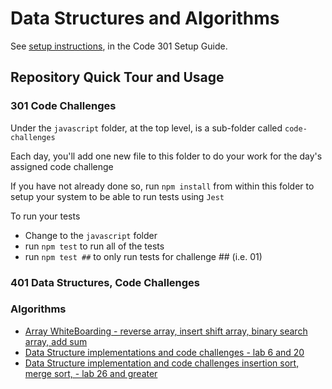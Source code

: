# Data Structures and Algorithms

See [setup instructions](https://codefellows.github.io/setup-guide/code-301/3-code-challenges), in the Code 301 Setup Guide.

## Repository Quick Tour and Usage

### 301 Code Challenges

Under the `javascript` folder, at the top level, is a sub-folder called `code-challenges`

Each day, you'll add one new file to this folder to do your work for the day's assigned code challenge

If you have not already done so, run `npm install` from within this folder to setup your system to be able to run tests using `Jest`

To run your tests

- Change to the `javascript` folder
- run `npm test` to run all of the tests
- run `npm test ##` to only run tests for challenge ## (i.e. 01)

### 401 Data Structures, Code Challenges

### Algorithms
- [Array WhiteBoarding - reverse array, insert shift array, binary search array, add sum](java/datastructures/README.md)
- [Data Structure implementations and code challenges - lab 6 and 20](java/linked-list/README.md)
- [Data Structure implementation and code challenges insertion sort, merge sort, - lab 26 and greater](java/datastructures/README.md)
